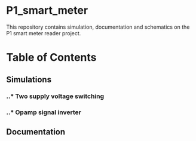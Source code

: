 # P1_smart_meter
This repository contains simulation, documentation and schematics on the P1 smart meter reader project.

# Table of Contents
## Simulations
### ..* Two supply voltage switching
### ..* Opamp signal inverter
## Documentation
